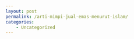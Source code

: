 ```yaml
---
layout: post
permalink: /arti-mimpi-jual-emas-menurut-islam/
categories:
    - Uncategorized
---
```


